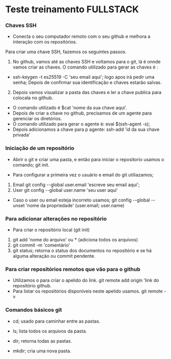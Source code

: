 # Teste treinamento FULLSTACK

### Chaves SSH

- Conecta o seu computador remoto com o seu github e melhora a interação com os repositórios.

Para criar uma chave SSH, fazemos os seguintes passos.

1. No github, vamos até as chaves SSH e voltamos para o git,
lá é onnde vamos criar as chaves.
O comando utilizado para gerar as chaves é :
- ssh-keygen -t es25519 -C 'seu email aqui';
logo apos irá pedir uma senha;
Depois de confirmar sua identificação e chaves estarão salvas.

2. Depois vamos visualizar a pasta das chaves e ler a chave publica para colocala no github.
- O comando utilizado é $cat 'nome da sua chave aqui'.
- Depois de criar a chave no github, precisamos de um agente para gerenciar os diretórios.
- O comando utilizado para gerar o agente é: 
eval $(ssh-agent -s);
- Depois adicionamos a chave para p agente:
ssh-add 'id da sua chave privada'

### Iniciação de um repositório

- Abrir o git e criar uma pasta, e então para iniciar o repositorio usamos o comando;
git init.

- Para configurar a primeira vez o usuário e email do git utiliazamos;
1. Email
git config --global user.email 'escreve seu email aqui';
2. User
git config --global user.name 'seu user aqui'

- Caso o user ou email esteja incorreto usamos;
git config --global --unset 'nome da propriedade' (user.email; user.name)

### Para adicionar alterações no repositório

- Para criar o repositório local (git init)
1. git add 'nome do arquivo' ou * (adiciona todos os arquivos)
2. git commit -m 'comentário'
3. git status; retorna o status dos documentos no repositório e se há alguma alteração ou commit pendente.

### Para criar repositórios remotos que vão para o github

- Utilizamos o para criar o apelido do link.
git remote add origin 'link do repositório github.
- Para listar os repositórios disponíveis neste apelido usamos.
git remote -v

### Comandos básicos git

- cd; usado para caminhar entre as pastas.

- ls; lista todos os arquivos da pasta.

- dir; retorna todas as pastas.

- mkdir; cria uma nova pasta.